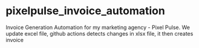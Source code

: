 # pixelpulse_invoice_automation

Invoice Generation Automation for my marketing agency - Pixel Pulse.
We update excel file, github actions detects changes in xlsx file, it then creates invoice
